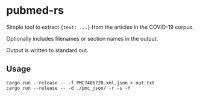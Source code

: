 # pubmed-rs

Simple tool to extract `{text: ...}` from the articles in the COVID-19 corpus.

Optionally includes filenames or section names in the output.

Output is written to standard out.

## Usage

```
cargo run --release -- -f PMC7405720.xml.json > out.txt
cargo run --release -- -d ./pmc_json/ -r -s -f

```